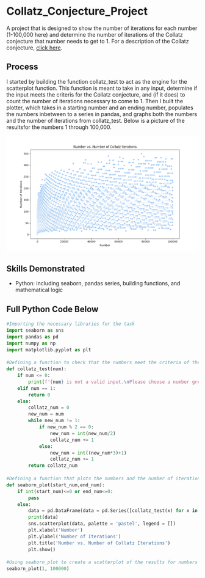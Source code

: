 # Collatz_Conjecture_Project
A project that is designed to show the number of iterations for each number (1-100,000 here) and determine the number of iterations of the Collatz conjecture that number needs to get to 1. For a description of the Collatz conjecture, [click here](https://www.quantamagazine.org/why-mathematicians-still-cant-solve-the-collatz-conjecture-20200922/).

## Process
I started by building the function collatz_test to act as the engine for the scatterplot function. This function is meant to take in any input, determine if the input meets the criteris for the Collatz conjecture, and (if it does) to count the number of iterations necessary to come to 1. Then I built the plotter, which takes in a starting number and an ending number, populates the numbers inbetween to a series in pandas, and graphs both the numbers and the number of iterations from collatz_test. Below is a picture of the resultsfor the numbers 1 through 100,000.

<img src="https://github.com/aadams10046/Collatz_Conjecture_Project/blob/main/Collatz_1_to_100000.png?raw=true" alt="Graph for Collatz Iterations 1-100,000" title="Results">

## Skills Demonstrated
* Python: including seaborn, pandas series, building functions, and mathematical logic

## Full Python Code Below

```python
#Importing the necessary libraries for the task
import seaborn as sns
import pandas as pd
import numpy as np
import matplotlib.pyplot as plt

#Defining a function to check that the numbers meet the criteria of the Collatz conjecture, then find the number of iterations of Collatz are necessary
def collatz_test(num):
    if num <= 0:
        print(f'{num} is not a valid input.\nPlease choose a number greater than or equal to 1.')
    elif num == 1:
        return 0
    else:
        collatz_num = 0
        new_num = num
        while new_num != 1:
            if new_num % 2 == 0:
                new_num = int(new_num/2)
                collatz_num += 1
            else:
                new_num = int((new_num*3)+1)
                collatz_num += 1
        return collatz_num

#Defining a function that plots the numbers and the number of iterations for each number from a start_num to an end_num using seaborn
def seaborn_plot(start_num,end_num):
    if int(start_num)<=0 or end_num<=0:
        pass
    else:
        data = pd.DataFrame(data = pd.Series([collatz_test(x) for x in range(start_num, end_num + 1)], [x for x in range(start_num, end_num + 1)]))
        print(data)
        sns.scatterplot(data, palette = 'pastel', legend = [])
        plt.xlabel('Number')
        plt.ylabel('Number of Iterations')
        plt.title('Number vs. Number of Collatz Iterations')
        plt.show()

#Using seaborn_plot to create a scatterplot of the results for numbers 1 through 100000
seaborn_plot(1, 100000)
```
